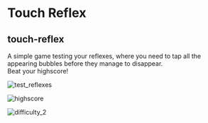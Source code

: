 # Touch Reflex
## touch-reflex

A simple game testing your reflexes, where you need to tap all the appearing bubbles before they manage to disappear.  
Beat your highscore!

![test_reflexes](https://user-images.githubusercontent.com/32275577/197818218-307e9a67-bab0-4276-9cfd-404c068ade40.png)  

![highscore](https://user-images.githubusercontent.com/32275577/197818226-d973a383-8c6b-4f76-aa75-1c61c841902e.png)  

![difficulty_2](https://user-images.githubusercontent.com/32275577/197818242-10793aa4-3eb1-4eb9-82b4-a2a48fa72db1.png)  
